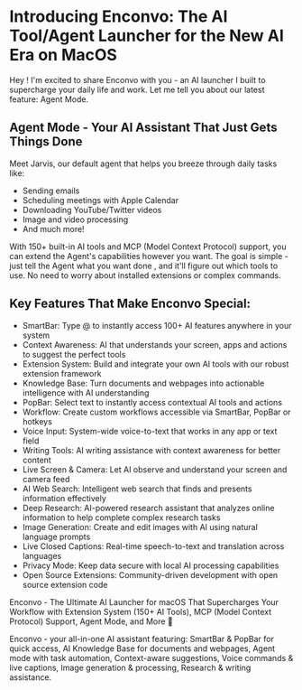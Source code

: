 # Introducing Enconvo: The AI Tool/Agent Launcher for the New AI Era on MacOS

Hey ! I'm excited to share Enconvo with you - an AI launcher I built to supercharge your daily life and work. Let me tell you about our latest feature: Agent Mode.

## Agent Mode - Your AI Assistant That Just Gets Things Done

Meet Jarvis, our default agent that helps you breeze through daily tasks like:

- Sending emails
- Scheduling meetings with Apple Calendar
- Downloading YouTube/Twitter videos
- Image and video processing
- And much more!

With 150+ built-in AI tools and MCP (Model Context Protocol) support, you can extend the Agent's capabilities however you want. The goal is simple - just tell the Agent what you want done , and it'll figure out which tools to use. No need to worry about installed extensions or complex commands.

## Key Features That Make Enconvo Special:

- SmartBar: Type @ to instantly access 100+ AI features anywhere in your system
- Context Awareness: AI that understands your screen, apps and actions to suggest the perfect tools
- Extension System: Build and integrate your own AI tools with our robust extension framework
- Knowledge Base: Turn documents and webpages into actionable intelligence with AI understanding
- PopBar: Select text to instantly access contextual AI tools and actions
- Workflow: Create custom workflows accessible via SmartBar, PopBar or hotkeys
- Voice Input: System-wide voice-to-text that works in any app or text field
- Writing Tools: AI writing assistance with context awareness for better content
- Live Screen & Camera: Let AI observe and understand your screen and camera feed
- AI Web Search: Intelligent web search that finds and presents information effectively
- Deep Research: AI-powered research assistant that analyzes online information to help complete complex research tasks
- Image Generation: Create and edit images with AI using natural language prompts
- Live Closed Captions: Real-time speech-to-text and translation across languages
- Privacy Mode: Keep data secure with local AI processing capabilities
- Open Source Extensions: Community-driven development with open source extension code

Enconvo - The Ultimate AI Launcher for macOS That Supercharges Your Workflow with Extension System (150+ AI Tools), MCP (Model Context Protocol) Support, Agent Mode, and More 🚀



Enconvo - your all-in-one AI assistant featuring: SmartBar & PopBar for quick access, AI Knowledge Base for documents and webpages, Agent mode with task automation, Context-aware suggestions, Voice commands & live captions, Image generation & processing, Research & writing assistance.





